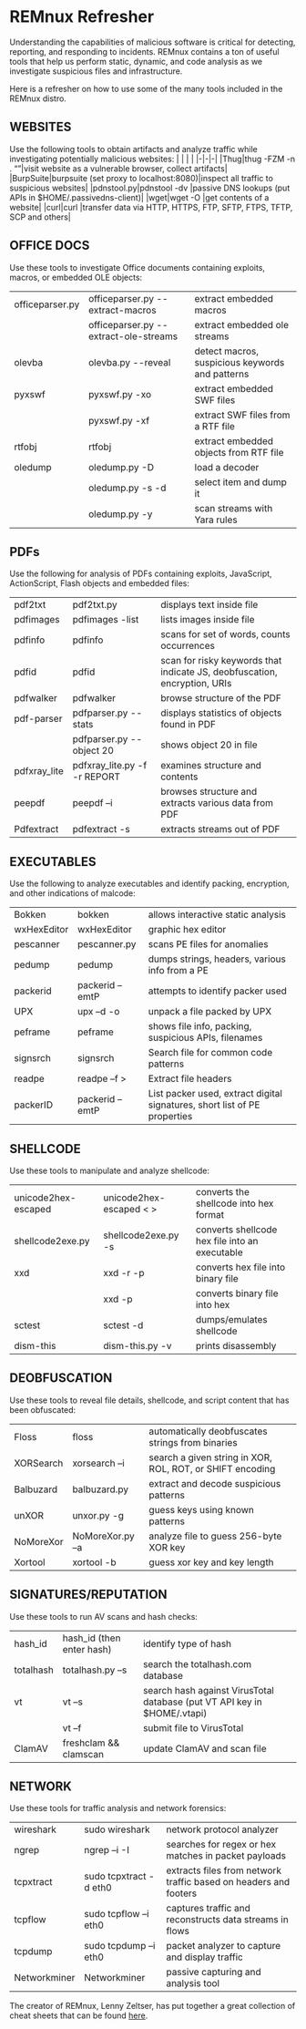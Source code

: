 # REMnux Refresher
 
Understanding the capabilities of malicious software is critical for detecting, reporting, and responding to incidents.  REMnux contains a ton of useful tools that help us perform static, dynamic, and code analysis as we investigate suspicious files and infrastructure.
 
Here is a refresher on how to use some of the many tools included in the REMnux distro.
 
 
## WEBSITES
 
Use the following tools to obtain artifacts and analyze traffic while investigating potentially malicious websites:
| | | |
|-|-|-| 
|Thug|thug -FZM -n . “<website>”|visit website as a vulnerable browser, collect artifacts|
|BurpSuite|burpsuite  (set proxy to localhost:8080)|inspect all traffic to suspicious websites|
|pdnstool.py|pdnstool -dv <domain>|passive DNS lookups (put APIs in $HOME/.passivedns-client)|
|wget|wget <url> -O <newfile>|get contents of a website|
|curl|curl <url>|transfer data via HTTP, HTTPS, FTP, SFTP, FTPS, TFTP, SCP and others|
               
 
## OFFICE DOCS
 
Use these tools to investigate Office documents containing exploits, macros, or embedded OLE objects:

| | | |
|-|-|-|  
|officeparser.py|officeparser.py --extract-macros <filename>|extract embedded macros|
||officeparser.py --extract-ole-streams <filename>|extract embedded ole streams|
|olevba|olevba.py --reveal <filename>|detect macros, suspicious keywords and patterns|
|pyxswf|pyxswf.py -xo <olename>|extract embedded SWF files|
| |pyxswf.py -xf <rtfname>|extract SWF files from a RTF file|
|rtfobj|rtfobj <rtfname>|extract embedded objects from RTF file|
|oledump|oledump.py -D <filename>|load a decoder|
| |oledump.py -s  <item> -d <filename>|select item and dump it|
| |oledump.py -y <yararule> <filename>|scan streams with Yara rules|
 
 
## PDFs
 
Use the following for analysis of PDFs containing exploits, JavaScript, ActionScript, Flash objects and embedded files:

| | | |
|-|-|-| 
|pdf2txt|pdf2txt.py <filename>|displays text inside file|
|pdfimages|pdfimages -list <filename>|lists images inside file|
|pdfinfo|pdfinfo <filename>|scans for set of words, counts occurrences|
|pdfid|pdfid <filename>|scan for risky keywords that indicate JS, deobfuscation, encryption, URIs|
|pdfwalker|pdfwalker <filename>|browse structure of the PDF|
|pdf-parser|pdfparser.py --stats <filename>|displays statistics of objects found in PDF|
| |pdfparser.py --object 20 <filename>|shows object 20 in file|
|pdfxray_lite|pdfxray_lite.py -f <filename> -r REPORT|examines structure and contents|
|peepdf|peepdf –i <filename>|browses structure and extracts various data from PDF|
|Pdfextract|pdfextract -s <filename>|extracts streams out of PDF|
 
## EXECUTABLES
 
Use the following to analyze executables and identify packing, encryption, and other indications of malcode:

| | | |
|-|-|-|  
|Bokken|bokken <filename>|allows interactive static analysis|
|wxHexEditor|wxHexEditor <filename>|graphic hex editor|
|pescanner|pescanner.py <filename>|scans PE files for anomalies|
|pedump|pedump <filename>|dumps strings, headers, various info from a PE|
|packerid|packerid –emtP <filename>|attempts to identify packer used|
|UPX|upx –d <filename> -o <newfile>|unpack a file packed by UPX|
|peframe|peframe <filename>|shows file info, packing, suspicious APIs, filenames|
|signsrch|signsrch <filename>|Search file for common code patterns|
|readpe|readpe –f <filename> > <newfile>|Extract file headers|
|packerID|packerid –emtP <filename>|List packer used, extract digital signatures, short list of PE properties|
 
 
## SHELLCODE
 
Use these tools to manipulate and analyze shellcode:
 
| | | |
|-|-|-| 
|unicode2hex-escaped|unicode2hex-escaped < <infile> > <outfile>|converts the shellcode into hex format|
|shellcode2exe.py|shellcode2exe.py -s <filename>|converts shellcode hex file into an executable|
|xxd|xxd -r -p <infile> <outfile>|converts hex file into binary file|
||xxd -p <filename>|converts binary file into hex|
|sctest|sctest -d <filename>|dumps/emulates shellcode|
|dism-this|dism-this.py -v <filename>|prints disassembly|
               
## DEOBFUSCATION
 
Use these tools to reveal file details, shellcode, and script content that has been obfuscated:
 
| | | |
|-|-|-| 
|Floss|floss <filename>|automatically deobfuscates strings from binaries|
|XORSearch|xorsearch –i <filename> <pattern>|search a given string in XOR, ROL, ROT, or SHIFT encoding|
|Balbuzard|balbuzard.py <filename>|extract and decode suspicious patterns|
|unXOR|unxor.py -g <pattern> <infile> <outfile>|guess keys using known patterns|
|NoMoreXor|NoMoreXor.py –a <filename> <outfile>|analyze file to guess 256-byte XOR key|
|Xortool|xortool -b <filename>|guess xor key and key length|                               
  
## SIGNATURES/REPUTATION                        
 
Use these tools to run AV scans and hash checks:
 
| | | |
|-|-|-| 
|hash_id|hash_id (then enter hash)|identify type of hash|
|totalhash|totalhash.py –s <hash>|search the totalhash.com database|
|vt|vt –s <hash>|search hash against VirusTotal database (put VT API key in $HOME/.vtapi)|
| |vt –f <filename>|submit file to VirusTotal|
|ClamAV|freshclam && clamscan <filename>|update ClamAV and scan file|
 
 
## NETWORK
 
Use these tools for traffic analysis and network forensics:
 
| | | |
|-|-|-| 
|wireshark|sudo wireshark|network protocol analyzer|
|ngrep|ngrep –i -I <pcap> <term>|searches for regex or hex matches in packet payloads|
|tcpxtract|sudo tcpxtract -d eth0|extracts files from network traffic based on headers and footers|
|tcpflow|sudo tcpflow –i eth0|captures traffic and reconstructs data streams in flows|
|tcpdump|sudo tcpdump –i eth0|packet analyzer to capture and display traffic|
|Networkminer|Networkminer <pcapfile>|passive capturing and analysis tool|
 
 
The creator of REMnux, Lenny Zeltser, has put together a great collection of cheat sheets that can be found [here](https://zeltser.com/cheat-sheets/).          
 
